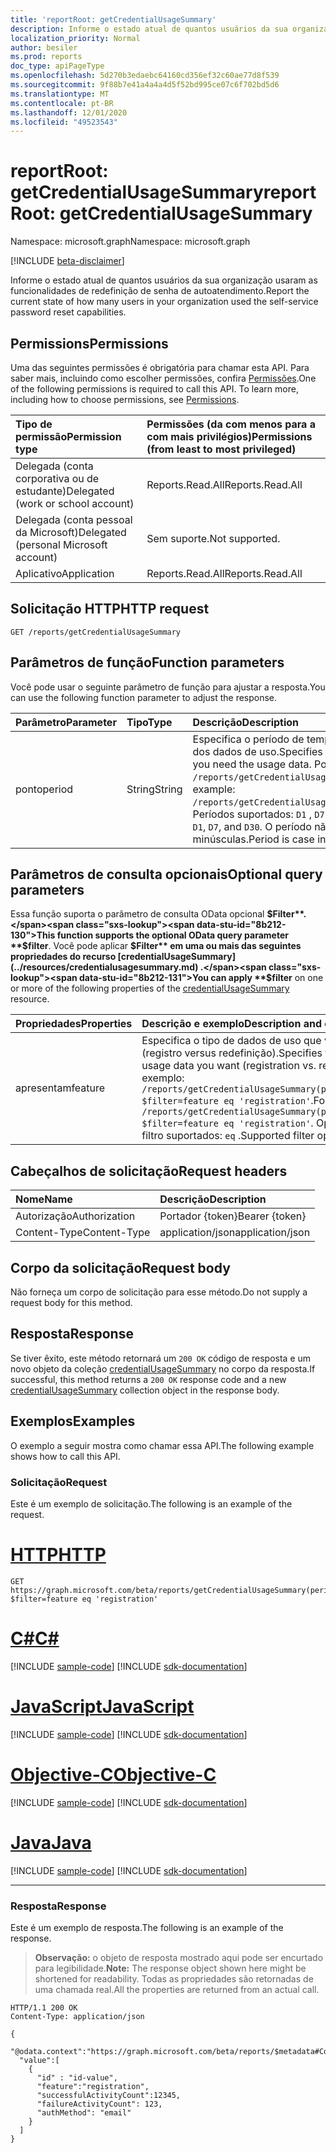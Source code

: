 ```yaml
---
title: 'reportRoot: getCredentialUsageSummary'
description: Informe o estado atual de quantos usuários da sua organização estão usando recursos de redefinição de senha de autoatendimento.
localization_priority: Normal
author: besiler
ms.prod: reports
doc_type: apiPageType
ms.openlocfilehash: 5d270b3edaebc64160cd356ef32c60ae77d8f539
ms.sourcegitcommit: 9f88b7e41a4a4a4d5f52bd995ce07c6f702bd5d6
ms.translationtype: MT
ms.contentlocale: pt-BR
ms.lasthandoff: 12/01/2020
ms.locfileid: "49523543"
---
```

# <a name="reportroot-getcredentialusagesummary"></a><span data-ttu-id="8b212-103">reportRoot: getCredentialUsageSummary</span><span class="sxs-lookup"><span data-stu-id="8b212-103">reportRoot: getCredentialUsageSummary</span></span>

<span data-ttu-id="8b212-104">Namespace: microsoft.graph</span><span class="sxs-lookup"><span data-stu-id="8b212-104">Namespace: microsoft.graph</span></span>

[!INCLUDE [beta-disclaimer](../../includes/beta-disclaimer.md)]

<span data-ttu-id="8b212-105">Informe o estado atual de quantos usuários da sua organização usaram as funcionalidades de redefinição de senha de autoatendimento.</span><span class="sxs-lookup"><span data-stu-id="8b212-105">Report the current state of how many users in your organization used the self-service password reset capabilities.</span></span>

## <a name="permissions"></a><span data-ttu-id="8b212-106">Permissions</span><span class="sxs-lookup"><span data-stu-id="8b212-106">Permissions</span></span>

<span data-ttu-id="8b212-p101">Uma das seguintes permissões é obrigatória para chamar esta API. Para saber mais, incluindo como escolher permissões, confira [Permissões](/graph/permissions-reference).</span><span class="sxs-lookup"><span data-stu-id="8b212-p101">One of the following permissions is required to call this API. To learn more, including how to choose permissions, see [Permissions](/graph/permissions-reference).</span></span>

| <span data-ttu-id="8b212-109">Tipo de permissão</span><span class="sxs-lookup"><span data-stu-id="8b212-109">Permission type</span></span>                        | <span data-ttu-id="8b212-110">Permissões (da com menos para a com mais privilégios)</span><span class="sxs-lookup"><span data-stu-id="8b212-110">Permissions (from least to most privileged)</span></span> |
|:---------------------------------------|:--------------------------------------------|
| <span data-ttu-id="8b212-111">Delegada (conta corporativa ou de estudante)</span><span class="sxs-lookup"><span data-stu-id="8b212-111">Delegated (work or school account)</span></span>     | <span data-ttu-id="8b212-112">Reports.Read.All</span><span class="sxs-lookup"><span data-stu-id="8b212-112">Reports.Read.All</span></span> |
| <span data-ttu-id="8b212-113">Delegada (conta pessoal da Microsoft)</span><span class="sxs-lookup"><span data-stu-id="8b212-113">Delegated (personal Microsoft account)</span></span> | <span data-ttu-id="8b212-114">Sem suporte.</span><span class="sxs-lookup"><span data-stu-id="8b212-114">Not supported.</span></span> |
| <span data-ttu-id="8b212-115">Aplicativo</span><span class="sxs-lookup"><span data-stu-id="8b212-115">Application</span></span>                            | <span data-ttu-id="8b212-116">Reports.Read.All</span><span class="sxs-lookup"><span data-stu-id="8b212-116">Reports.Read.All</span></span> |

## <a name="http-request"></a><span data-ttu-id="8b212-117">Solicitação HTTP</span><span class="sxs-lookup"><span data-stu-id="8b212-117">HTTP request</span></span>

<!-- { "blockType": "ignored" } -->

```http
GET /reports/getCredentialUsageSummary
```

## <a name="function-parameters"></a><span data-ttu-id="8b212-118">Parâmetros de função</span><span class="sxs-lookup"><span data-stu-id="8b212-118">Function parameters</span></span>

<span data-ttu-id="8b212-119">Você pode usar o seguinte parâmetro de função para ajustar a resposta.</span><span class="sxs-lookup"><span data-stu-id="8b212-119">You can use the following function parameter to adjust the response.</span></span>

| <span data-ttu-id="8b212-120">Parâmetro</span><span class="sxs-lookup"><span data-stu-id="8b212-120">Parameter</span></span> | <span data-ttu-id="8b212-121">Tipo</span><span class="sxs-lookup"><span data-stu-id="8b212-121">Type</span></span> | <span data-ttu-id="8b212-122">Descrição</span><span class="sxs-lookup"><span data-stu-id="8b212-122">Description</span></span> |
|:--------- |:---- |:----------- |
| <span data-ttu-id="8b212-123">ponto</span><span class="sxs-lookup"><span data-stu-id="8b212-123">period</span></span> | <span data-ttu-id="8b212-124">String</span><span class="sxs-lookup"><span data-stu-id="8b212-124">String</span></span> | <span data-ttu-id="8b212-125">Especifica o período de tempo para o qual você precisa dos dados de uso.</span><span class="sxs-lookup"><span data-stu-id="8b212-125">Specifies the time period for which you need the usage data.</span></span> <span data-ttu-id="8b212-126">Por exemplo: `/reports/getCredentialUsageSummary(period='D30')`.</span><span class="sxs-lookup"><span data-stu-id="8b212-126">For example: `/reports/getCredentialUsageSummary(period='D30')`.</span></span> <span data-ttu-id="8b212-127">Períodos suportados: `D1` , `D7` , e `D30` .</span><span class="sxs-lookup"><span data-stu-id="8b212-127">Supported periods: `D1`, `D7`, and `D30`.</span></span> <span data-ttu-id="8b212-128">O período não diferencia maiúsculas de minúsculas.</span><span class="sxs-lookup"><span data-stu-id="8b212-128">Period is case insensitive.</span></span> |

## <a name="optional-query-parameters"></a><span data-ttu-id="8b212-129">Parâmetros de consulta opcionais</span><span class="sxs-lookup"><span data-stu-id="8b212-129">Optional query parameters</span></span>

<span data-ttu-id="8b212-130">Essa função suporta o parâmetro de consulta OData opcional **$Filter**.</span><span class="sxs-lookup"><span data-stu-id="8b212-130">This function supports the optional OData query parameter **$filter**.</span></span> <span data-ttu-id="8b212-131">Você pode aplicar **$Filter** em uma ou mais das seguintes propriedades do recurso [credentialUsageSummary](../resources/credentialusagesummary.md) .</span><span class="sxs-lookup"><span data-stu-id="8b212-131">You can apply **$filter** on one or more of the following properties of the [credentialUsageSummary](../resources/credentialusagesummary.md) resource.</span></span>

| <span data-ttu-id="8b212-132">Propriedades</span><span class="sxs-lookup"><span data-stu-id="8b212-132">Properties</span></span> | <span data-ttu-id="8b212-133">Descrição e exemplo</span><span class="sxs-lookup"><span data-stu-id="8b212-133">Description and example</span></span> |
|:---- |:----------- |
| <span data-ttu-id="8b212-134">apresentam</span><span class="sxs-lookup"><span data-stu-id="8b212-134">feature</span></span> | <span data-ttu-id="8b212-135">Especifica o tipo de dados de uso que você deseja (registro versus redefinição).</span><span class="sxs-lookup"><span data-stu-id="8b212-135">Specifies the type of usage data you want (registration vs. reset).</span></span> <span data-ttu-id="8b212-136">Por exemplo: `/reports/getCredentialUsageSummary(period='D30')?$filter=feature eq 'registration'`.</span><span class="sxs-lookup"><span data-stu-id="8b212-136">For example: `/reports/getCredentialUsageSummary(period='D30')?$filter=feature eq 'registration'`.</span></span> <span data-ttu-id="8b212-137">Operadores de filtro suportados: `eq` .</span><span class="sxs-lookup"><span data-stu-id="8b212-137">Supported filter operators: `eq`.</span></span> |

## <a name="request-headers"></a><span data-ttu-id="8b212-138">Cabeçalhos de solicitação</span><span class="sxs-lookup"><span data-stu-id="8b212-138">Request headers</span></span>

| <span data-ttu-id="8b212-139">Nome</span><span class="sxs-lookup"><span data-stu-id="8b212-139">Name</span></span>          | <span data-ttu-id="8b212-140">Descrição</span><span class="sxs-lookup"><span data-stu-id="8b212-140">Description</span></span>   |
|:--------------|:--------------|
| <span data-ttu-id="8b212-141">Autorização</span><span class="sxs-lookup"><span data-stu-id="8b212-141">Authorization</span></span> | <span data-ttu-id="8b212-142">Portador {token}</span><span class="sxs-lookup"><span data-stu-id="8b212-142">Bearer {token}</span></span> |
| <span data-ttu-id="8b212-143">Content-Type</span><span class="sxs-lookup"><span data-stu-id="8b212-143">Content-Type</span></span> | <span data-ttu-id="8b212-144">application/json</span><span class="sxs-lookup"><span data-stu-id="8b212-144">application/json</span></span> |

## <a name="request-body"></a><span data-ttu-id="8b212-145">Corpo da solicitação</span><span class="sxs-lookup"><span data-stu-id="8b212-145">Request body</span></span>

<span data-ttu-id="8b212-146">Não forneça um corpo de solicitação para esse método.</span><span class="sxs-lookup"><span data-stu-id="8b212-146">Do not supply a request body for this method.</span></span>

## <a name="response"></a><span data-ttu-id="8b212-147">Resposta</span><span class="sxs-lookup"><span data-stu-id="8b212-147">Response</span></span>

<span data-ttu-id="8b212-148">Se tiver êxito, este método retornará um `200 OK` código de resposta e um novo objeto da coleção [credentialUsageSummary](../resources/credentialusagesummary.md) no corpo da resposta.</span><span class="sxs-lookup"><span data-stu-id="8b212-148">If successful, this method returns a `200 OK` response code and a new [credentialUsageSummary](../resources/credentialusagesummary.md) collection object in the response body.</span></span>

## <a name="examples"></a><span data-ttu-id="8b212-149">Exemplos</span><span class="sxs-lookup"><span data-stu-id="8b212-149">Examples</span></span>

<span data-ttu-id="8b212-150">O exemplo a seguir mostra como chamar essa API.</span><span class="sxs-lookup"><span data-stu-id="8b212-150">The following example shows how to call this API.</span></span>

### <a name="request"></a><span data-ttu-id="8b212-151">Solicitação</span><span class="sxs-lookup"><span data-stu-id="8b212-151">Request</span></span>

<span data-ttu-id="8b212-152">Este é um exemplo de solicitação.</span><span class="sxs-lookup"><span data-stu-id="8b212-152">The following is an example of the request.</span></span>

# <a name="http"></a>[<span data-ttu-id="8b212-153">HTTP</span><span class="sxs-lookup"><span data-stu-id="8b212-153">HTTP</span></span>](#tab/http)
<!-- {
  "blockType": "request",
  "name": "reportroot_getcredentialusagesummary"
}-->

```msgraph-interactive
GET https://graph.microsoft.com/beta/reports/getCredentialUsageSummary(period='D30')?$filter=feature eq 'registration'
```
# <a name="c"></a>[<span data-ttu-id="8b212-154">C#</span><span class="sxs-lookup"><span data-stu-id="8b212-154">C#</span></span>](#tab/csharp)
[!INCLUDE [sample-code](../includes/snippets/csharp/reportroot-getcredentialusagesummary-csharp-snippets.md)]
[!INCLUDE [sdk-documentation](../includes/snippets/snippets-sdk-documentation-link.md)]

# <a name="javascript"></a>[<span data-ttu-id="8b212-155">JavaScript</span><span class="sxs-lookup"><span data-stu-id="8b212-155">JavaScript</span></span>](#tab/javascript)
[!INCLUDE [sample-code](../includes/snippets/javascript/reportroot-getcredentialusagesummary-javascript-snippets.md)]
[!INCLUDE [sdk-documentation](../includes/snippets/snippets-sdk-documentation-link.md)]

# <a name="objective-c"></a>[<span data-ttu-id="8b212-156">Objective-C</span><span class="sxs-lookup"><span data-stu-id="8b212-156">Objective-C</span></span>](#tab/objc)
[!INCLUDE [sample-code](../includes/snippets/objc/reportroot-getcredentialusagesummary-objc-snippets.md)]
[!INCLUDE [sdk-documentation](../includes/snippets/snippets-sdk-documentation-link.md)]

# <a name="java"></a>[<span data-ttu-id="8b212-157">Java</span><span class="sxs-lookup"><span data-stu-id="8b212-157">Java</span></span>](#tab/java)
[!INCLUDE [sample-code](../includes/snippets/java/reportroot-getcredentialusagesummary-java-snippets.md)]
[!INCLUDE [sdk-documentation](../includes/snippets/snippets-sdk-documentation-link.md)]

---


### <a name="response"></a><span data-ttu-id="8b212-158">Resposta</span><span class="sxs-lookup"><span data-stu-id="8b212-158">Response</span></span>

<span data-ttu-id="8b212-159">Este é um exemplo de resposta.</span><span class="sxs-lookup"><span data-stu-id="8b212-159">The following is an example of the response.</span></span>

> <span data-ttu-id="8b212-160">**Observação:** o objeto de resposta mostrado aqui pode ser encurtado para legibilidade.</span><span class="sxs-lookup"><span data-stu-id="8b212-160">**Note:** The response object shown here might be shortened for readability.</span></span> <span data-ttu-id="8b212-161">Todas as propriedades são retornadas de uma chamada real.</span><span class="sxs-lookup"><span data-stu-id="8b212-161">All the properties are returned from an actual call.</span></span>

<!-- {
  "blockType": "response",
  "truncated": true,
  "@odata.type": "microsoft.graph.credentialUsageSummary",
  "isCollection": true
} -->

```http
HTTP/1.1 200 OK
Content-Type: application/json

{
  "@odata.context":"https://graph.microsoft.com/beta/reports/$metadata#Collection(microsoft.graph.getCredentialUsageSummary)",
  "value":[
    {
      "id" : "id-value",
      "feature":"registration",
      "successfulActivityCount":12345,
      "failureActivityCount": 123,
      "authMethod": "email"
    }
  ]
}
```

<!-- uuid: 16cd6b66-4b1a-43a1-adaf-3a886856ed98
2019-02-04 14:57:30 UTC -->
<!-- {
  "type": "#page.annotation",
  "description": "reportRoot: getCredentialUsageSummary",
  "keywords": "",
  "section": "documentation",
  "tocPath": ""
}-->


